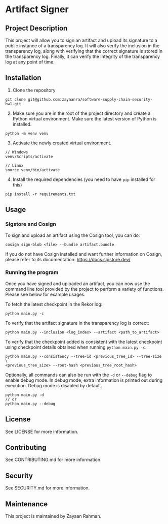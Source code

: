 # Artifact Signer

## Project Description
This project will allow you to sign an artifact and upload its signature to a public instance of a transparency log. It will also verify the inclusion in the transparency log, along with verifying that the correct signature is stored in the transparency log.  Finally, it can verify the integrity of the transparency log at any point of time.

## Installation
1. Clone the repository
```
git clone git@github.com:zayaanra/software-supply-chain-security-hw1.git
```

2. Make sure you are in the root of the project directory and create a Python virtual environment. Make sure the latest version of Python is installed.
```
python -m venv venv
```

3. Activate the newly created virtual environment.
```
// Windows
venv/Scripts/activate

// Linux
source venv/bin/activate
```

4. Install the required dependencies (you need to have `pip` installed for this)
```
pip install -r requirements.txt
```

## Usage

### Sigstore and Cosign
To sign and upload an artifact using the Cosign tool, you can do:
```
cosign sign-blob <file> --bundle artifact.bundle
```
If you do not have Cosign installed and want further information on Cosign, please refer to its documentation: https://docs.sigstore.dev/

### Running the program
Once you have signed and uploaded an artifact, you can now use the command line tool provided by the project to perform a variety of functions. Please see below for example usages.

To fetch the latest checkpoint in the Rekor log:
```
python main.py -c
```

To verify that the artifact signature in the transparency log is correct:
```
python main.py --inclusion <log_index> --artifact <path_to_artifact>
```

To verify that the checkpoint added is consistent with the latest checkpoint using checkpoint details obtained when running `python main.py -c`:
```
python main.py --consistency --tree-id <previous_tree_id> --tree-size \
<previous_tree_size> --root-hash <previous_tree_root_hash>
```

Optionally, all commands can also be run with the `-d` or `--debug` flag to enable debug mode. In debug mode, extra information is printed out during execution. Debug mode is disabled by default.
```
python main.py -d
// or
python main.py --debug
```

## License
See LICENSE for more information.

## Contributing
See CONTRIBUTING.md for more information.

## Security
See SECURITY.md for more information.

## Maintenance
This project is maintained by Zayaan Rahman.